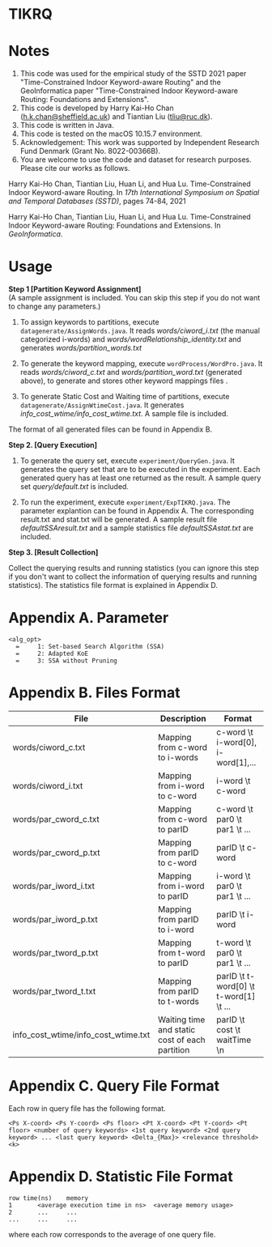 
# TIKRQ

Notes
=======================

1. This code was used for the empirical study of the SSTD 2021 paper "Time-Constrained Indoor Keyword-aware Routing" and the GeoInformatica paper "Time-Constrained Indoor Keyword-aware Routing: Foundations and Extensions".
2. This code is developed by Harry Kai-Ho Chan (h.k.chan@sheffield.ac.uk) and Tiantian Liu (tliu@ruc.dk).
3. This code is written in Java.
4. This code is tested on the macOS 10.15.7 environment.
5. Acknowledgement: This work was supported by Independent Research Fund Denmark (Grant No. 8022-00366B).
6. You are welcome to use the code and dataset for research purposes. Please cite our works as follows.

Harry Kai-Ho Chan, Tiantian Liu, Huan Li, and Hua Lu. Time-Constrained Indoor Keyword-aware Routing. In *17th International Symposium on Spatial and Temporal Databases (SSTD)*, pages 74-84, 2021

Harry Kai-Ho Chan, Tiantian Liu, Huan Li, and Hua Lu. Time-Constrained Indoor Keyword-aware Routing: Foundations and Extensions. In *GeoInformatica*.

Usage
=======================
**Step 1 [Partition Keyword Assignment]**   
(A sample assignment is included. You can skip this step if you do not want to change any parameters.)

1. To assign keywords to partitions, execute `datagenerate/AssignWords.java`. It reads *words/ciword\_i.txt* (the manual categorized i-words)
and *words/wordRelationship\_identity.txt*
and generates *words/partition\_words.txt*


2. To generate the keyword mapping, execute `wordProcess/WordPro.java`. It reads *words/ciword\_c.txt* and *words/partition\_word.txt* (generated above),
to generate and stores other keyword mappings files .

3. To generate Static Cost and Waiting time of partitions, execute `datagenerate/AssignWtimeCost.java`. It generates *info\_cost\_wtime/info\_cost\_wtime.txt*. 
A sample file is included.

The format of all generated files can be found in Appendix B.

**Step 2. [Query Execution]** 

1. To generate the query set, execute `experiment/QueryGen.java`. It generates the query set that are to be executed in the experiment. Each generated query has at least one returned as the result. A sample query set *query/default.txt* is included.

2. To run the experiment, execute `experiment/ExpTIKRQ.java`. The parameter explantion can be found in Appendix A. The corresponding result.txt and stat.txt will be generated.
A sample result file *defaultSSAresult.txt* and a sample statistics file *defaultSSAstat.txt* are included.

**Step 3. [Result Collection]** 

Collect the querying results and running statistics (you can ignore this step if you don't want to collect the information of querying results and running statistics). The statistics file format is explained in Appendix D. 

Appendix A. Parameter
============================

    <alg_opt>
      =		1: Set-based Search Algorithm (SSA)
      =		2: Adapted KoE 
      =		3: SSA without Pruning

Appendix B. Files Format
============================
   
File |  Description | Format
------------- | ------------- | -------------
words/ciword_c.txt	 |	Mapping from c-word to i-words | c-word \t i-word[0], i-word[1],...
words/ciword_i.txt	 |	Mapping from i-word to c-word | i-word \t c-word
words/par\_cword\_c.txt	|	Mapping from c-word to parID | c-word \t par0 \t par1 \t ...
words/par\_cword\_p.txt	|	Mapping from parID to c-word | parID \t c-word
words/par\_iword\_i.txt	|	Mapping from i-word to parID | i-word \t par0 \t par1 \t ...
words/par\_iword\_p.txt	|	Mapping from parID to i-word | parID \t i-word
words/par\_tword\_p.txt	|	Mapping from t-word to parID | t-word \t par0 \t par1 \t ...
words/par\_tword\_t.txt	|	Mapping from parID to t-words | parID \t t-word[0] \t t-word[1] \t ...
info\_cost\_wtime/info\_cost\_wtime.txt | Waiting time and static cost of each partition | parID \t cost \t waitTime \n

Appendix C. Query File Format
============================
Each row in query file has the following format.

	<Ps X-coord> <Ps Y-coord> <Ps floor> <Pt X-coord> <Pt Y-coord> <Pt floor> <number of query keywords> <1st query keyword> <2nd query keyword> ... <last query keyword> <Delta_{Max}> <relevance threshold> <k>


Appendix D. Statistic File Format
============================

	row	time(ns)	memory
	1		<average execution time in ns>	<average memory usage>
	2		...		...
	...		...		...			

where each row corresponds to the average of one query file.


